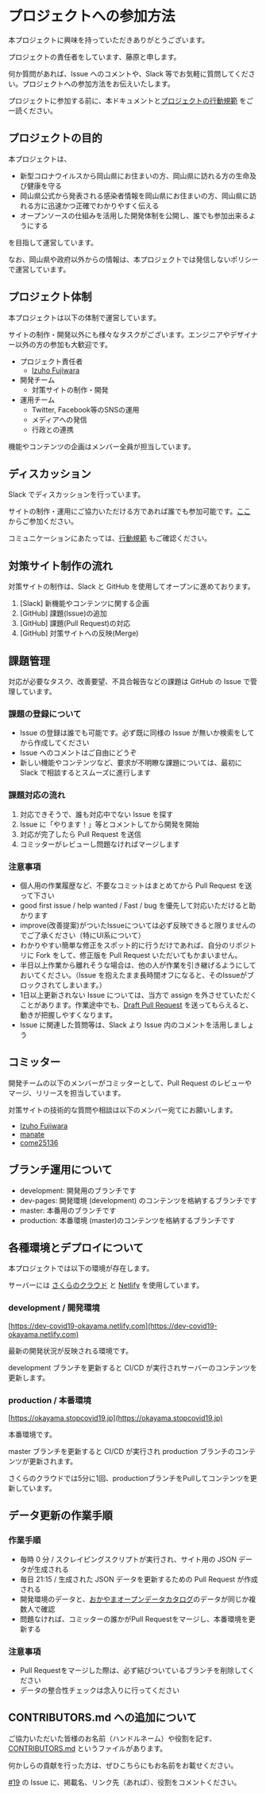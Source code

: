 # プロジェクトへの参加方法

本プロジェクトに興味を持っていただきありがとうございます。

プロジェクトの責任者をしています、藤原と申します。

何か質問があれば、Issue へのコメントや、Slack 等でお気軽に質問してください。プロジェクトへの参加方法をお伝えいたします。

プロジェクトに参加する前に、本ドキュメントと[プロジェクトの行動規範](CODE_OF_CONDUCT.md) をご一読ください。

## プロジェクトの目的

本プロジェクトは、

- 新型コロナウイルスから岡山県にお住まいの方、岡山県に訪れる方の生命及び健康を守る
- 岡山県公式から発表される感染者情報を岡山県にお住まいの方、岡山県に訪れる方に迅速かつ正確でわかりやすく伝える
- オープンソースの仕組みを活用した開発体制を公開し、誰でも参加出来るようにする

を目指して運営しています。

なお、岡山県や政府以外からの情報は、本プロジェクトでは発信しないポリシーで運営しています。

## プロジェクト体制
本プロジェクトは以下の体制で運営しています。

サイトの制作・開発以外にも様々なタスクがございます。エンジニアやデザイナー以外の方の参加も大歓迎です。

- プロジェクト責任者
  - [Izuho Fujiwara](https://www.facebook.com/fujiwaraizuho1222)
- 開発チーム
  - 対策サイトの制作・開発
- 運用チーム
  - Twitter, Facebook等のSNSの運用
  - メディアへの発信
  - 行政との連携

機能やコンテンツの企画はメンバー全員が担当しています。

## ディスカッション
Slack でディスカッションを行っています。

サイトの制作・運用にご協力いただける方であれば誰でも参加可能です。[ここ](https://join.slack.com/t/okayama-stopcovid19/shared_invite/zt-d86r1ajq-ba1w0w71DGcX_fed6lufog) からご参加ください。

コミュニケーションにあたっては、[行動規範](https://github.com/stopcovid19-okayama/covid19/blob/development/CODE_OF_CONDUCT.md) もご確認ください。

## 対策サイト制作の流れ
対策サイトの制作は、Slack と GitHub を使用してオープンに進めております。

1. [Slack] 新機能やコンテンツに関する企画
2. [GitHub] 課題(Issue)の追加
3. [GitHub] 課題(Pull Request)の対応
4. [GitHub] 対策サイトへの反映(Merge)

## 課題管理
対応が必要なタスク、改善要望、不具合報告などの課題は GitHub の Issue で管理しています。

### 課題の登録について
- Issue の登録は誰でも可能です。必ず既に同様の Issue が無いか検索をしてから作成してください
- Issue へのコメントはご自由にどうぞ
- 新しい機能やコンテンツなど、要求が不明瞭な課題については、最初に Slack で相談するとスムーズに進行します

### 課題対応の流れ
1. 対応できそうで、誰も対応中でない Issue を探す
2. Issue に「やります！」等とコメントしてから開発を開始
3. 対応が完了したら Pull Request を送信
4. コミッターがレビューし問題なければマージします

### 注意事項
- 個人用の作業履歴など、不要なコミットはまとめてから Pull Request を送って下さい
- good first issue / help wanted / Fast / bug を優先して対応いただけると助かります
- improve(改善提案)がついたIssueについては必ず反映できると限りませんのでご了承ください（特にUI系について）
- わかりやすい簡単な修正をスポット的に行うだけであれば、自分のリポジトリに Fork をして、修正版を Pull Request いただいてもかまいません。
- 半日以上作業から離れそうな場合は、他の人が作業を引き継げるようにしておいてください。（Issue を抱えたまま長時間オフになると、そのIssueがブロックされてしまいます。）
- 1日以上更新されない Issue については、当方で assign を外させていただくことがあります。作業途中でも、[Draft Pull Request](https://qiita.com/tatane616/items/13da1b6797a7b871ad58) を送ってもらえると、動きが把握しやすくなります。
- Issue に関連した質問等は、Slack より Issue 内のコメントを活用しましょう

## コミッター
開発チームの以下のメンバーがコミッターとして、Pull Request のレビューやマージ、リリースを担当しています。

対策サイトの技術的な質問や相談は以下のメンバー宛てにお願いします。

- [Izuho Fujiwara](https://github.com/fujiwaraizuho)
- [manate](https://github.com/manate-anagram)
- [come25136](https://github.com/come25136)

## ブランチ運用について
- development: 開発用のブランチです
- dev-pages: 開発環境 (development) のコンテンツを格納するブランチです
- master: 本番用のブランチです
- production: 本番環境 (master)のコンテンツを格納するブランチです

## 各種環境とデプロイについて
本プロジェクトでは以下の環境が存在します。

サーバーには [さくらのクラウド](https://cloud.sakura.ad.jp/) と [Netlify](https://netlify.com/) を使用しています。

### development / 開発環境
[https://dev-covid19-okayama.netlify.com](https://dev-covid19-okayama.netlify.com)

最新の開発状況が反映される環境です。 

development ブランチを更新すると CI/CD が実行されサーバーのコンテンツを更新します。

### production / 本番環境
[https://okayama.stopcovid19.jp](https://okayama.stopcovid19.jp)

本番環境です。 

master ブランチを更新すると CI/CD が実行され production ブランチのコンテンツが更新されます。

さくらのクラウドでは5分に1回、productionブランチをPullしてコンテンツを更新しています。

## データ更新の作業手順
### 作業手順
- 毎時 0 分 / スクレイピングスクリプトが実行され、サイト用の JSON データが生成される
- 毎日 21:15 / 生成された JSON データを更新するための Pull Request が作成される
- 開発環境のデータと、[おかやまオープンデータカタログ](http://www.okayama-opendata.jp/opendata/ga120PreAction.action?keyTitle=d9c4776db7f09fff161953a2aaf03b80a9abad48)のデータが同じか複数人で確認
- 問題なければ、コミッターの誰かがPull Requestをマージし、本番環境を更新する

### 注意事項
- Pull Requestをマージした際は、必ず結びついているブランチを削除してください
- データの整合性チェックは念入りに行ってください

## CONTRIBUTORS.md への追加について
ご協力いただいた皆様のお名前（ハンドルネーム）や役割を記す、[CONTRIBUTORS.md](https://github.com/stopcovid19-okayama/covid19/blob/development/CONTRIBUTORS.md) というファイルがあります。

何かしらの貢献を行った方は、ぜひこちらにもお名前をお載せください。

[#19](https://github.com/stopcovid19-okayama/covid19/issues/19) の Issue に、掲載名、リンク先（あれば）、役割をコメントください。
